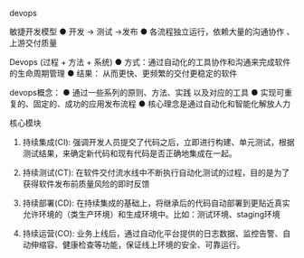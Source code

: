 devops

敏捷开发模型
● 开发  -> 测试  ->发布
● 各流程独立运行，依赖大量的沟通协作 、上游交付质量

Devops (过程 + 方法 + 系统)
● 方式：通过自动化的工具协作和沟通来完成软件的生命周期管理
● 结果： 从而更快、更频繁的交付更稳定的软件

devops概念：
●  通过一些系列的原则、方法、实践 以及对应的工具
● 实现可重复的、固定的、成功的应用发布流程
● 核心理念是通过自动化和智能化解放人力

核心模块
1. 持续集成(CI): 强调开发人员提交了代码之后，立即进行构建、单元测试，根据测试结果，来确定新代码和现有代码是否正确地集成在一起。

2. 持续测试(CT): 在软件交付流水线中不断执行自动化测试的过程，目的是为了获得软件发布前质量风险的即时反馈
3. 持续部署(CD): 在持续集成的基础上，将继承后的代码自动部署到更贴近真实允许环境的（类生产环境）和生成环境中。比如：测试环境、staging环境
4. 持续运营(CO): 业务上线后，通过自动化平台提供的日志数据、监控告警、自动伸缩容、健康检查等功能，保证线上环境的安全、可靠运行。

